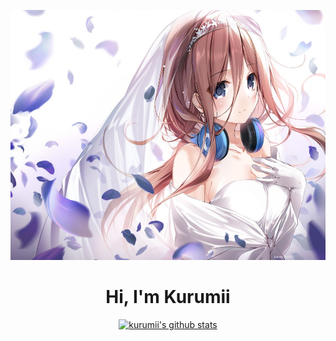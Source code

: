<p align="center">
<img src="https://github.com/Kurumii-ii/kurumii-ii/blob/main/Miku%20Nakano.jpg" width="650" height="400"/>
</p>

<h1 align="center">Hi, I'm Kurumii</a></h1>

<p align="center">
  <a href="https://github.com/kurumii-ii"><img src="https://github-readme-stats.vercel.app/api?username=kurumii-ii&hide_border=true&theme=midnight-purple&show_icons=true" alt="kurumii's github stats"></a>
</p>
